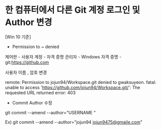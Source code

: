 # 한 컴퓨터에서 다른 Git 계정 로그인 및 Author 변경

[Win 10 기준]



+ Permission to ~ denied

제어판 - 사용자 계정 - 자격 증명 관리자 - Windows 자격 증명 - git:https://github.com

사용자 이름 , 암호 변경

remote: Permission to jojun94/Workspace.git denied to gwaksuyeon.
fatal: unable to access 'https://github.com/jojun94/Workspace.git/': The requested URL returned error: 403



+ Commit Author 수정

git commit --amend --author="USERNAME <USER-EMAIL>"

Ex) git commit --amend --author="jojun94 <jojun9475@gmaile.com>"

